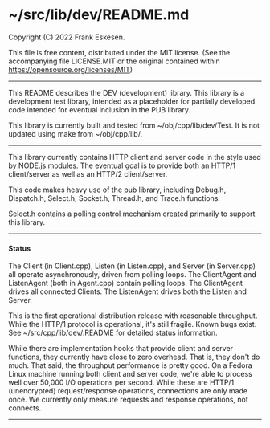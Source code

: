 <!-- -------------------------------------------------------------------------
//
//       Copyright (C) 2022 Frank Eskesen.
//
//       This file is free content, distributed under the MIT license.
//       (See the accompanying file LICENSE.MIT or the original contained
//       within https://opensource.org/licenses/MIT)
//
//----------------------------------------------------------------------------
//
// Title-
//       ~/src/lib/dev/README.md
//
// Purpose-
//       DEV library description
//
// Last change date-
//       2022/10/25
//
-------------------------------------------------------------------------- -->

# ~/src/lib/dev/README.md

Copyright (C) 2022 Frank Eskesen.

This file is free content, distributed under the MIT license.
(See the accompanying file LICENSE.MIT or the original contained
within https://opensource.org/licenses/MIT)

----

This README describes the DEV (development) library.
This library is a development test library, intended as a placeholder for
partially developed code intended for eventual inclusion in the PUB library.

This library is currently built and tested from ~/obj/cpp/lib/dev/Test. It is
not updated using make from  ~/obj/cpp/lib/.

----

This library currently contains HTTP client and server code in the style
used by NODE.js modules.
The eventual goal is to provide both an HTTP/1 client/server as well as
an HTTP/2 client/server.

This code makes heavy use of the pub library, including Debug.h, Dispatch.h,
Select.h, Socket.h, Thread.h, and Trace.h functions.

Select.h contains a polling control mechanism created primarily to support
this library.

----

#### Status

The Client (in Client.cpp), Listen (in Listen.cpp), and Server (in Server.cpp)
all operate asynchronously, driven from polling loops.
The ClientAgent and ListenAgent (both in Agent.cpp) contain polling loops.
The ClientAgent drives all connected Clients.
The ListenAgent drives both the Listen and Server.

This is the first operational distribution release with reasonable throughput.
While the HTTP/1 protocol is operational, it's still fragile. Known bugs exist.
See ~/src/cpp/lib/dev/.README for detailed status information.

While there are implementation hooks that provide client and server functions,
they currently have close to zero overhead. That is, they don't do much.
That said, the throughput performance is pretty good.
On a Fedora Linux machine running both client and server code, we're able to
process well over 50,000 I/O operations per second.
While these are HTTP/1 (unencrypted) request/response operations, connections
are only made once.
We currently only measure requests and response operations, not connects.

----
